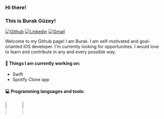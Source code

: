 
### Hi there!
### This is Burak Güzey!

[![Github](https://img.shields.io/badge/-Github-000?style=flat&logo=Github&logoColor=white)](https://github.com/BurakGuzey)
[![Linkedin](https://img.shields.io/badge/-LinkedIn-blue?style=flat&logo=Linkedin&logoColor=white)](https://www.linkedin.com/in/burak-guzey/)
[![Gmail](https://img.shields.io/badge/-Gmail-c14438?style=flat&logo=Gmail&logoColor=white)](mailto:burakguzey20@gmail.com)

Welcome to my Github page! I am Burak. I am self-motivated and goal-orianted iOS developer. I'm currently looking for opportunities. I would love to learn and contribute in any and every possible way.


#### 🌱 Things I am currently working on: 
- Swift
- Spotify Clone app 

#### :computer: Programming languages and tools: 
<p>

<code><img width="10%" src="https://www.vectorlogo.zone/logos/swift/swift-ar21.svg"></code>
<code><img width="10%" src="https://www.vectorlogo.zone/logos/firebase/firebase-ar21.svg"></code>

</p>

